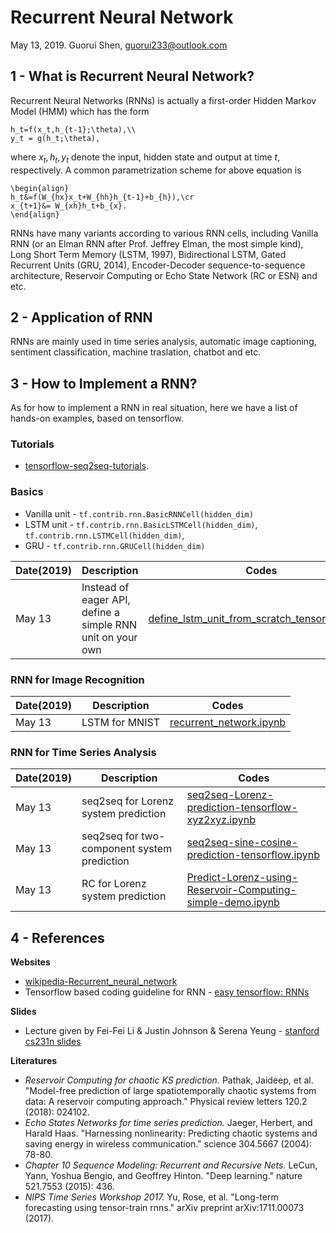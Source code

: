 # Recurrent Neural Network
May 13, 2019.
Guorui Shen, guorui233@outlook.com

## 1 - What is Recurrent Neural Network?
Recurrent Neural Networks (RNNs) is actually a first-order Hidden Markov Model (HMM) which has the form
```
h_t=f(x_t,h_{t-1};\theta),\\
y_t = g(h_t;\theta),
```
where $x_t, h_t, y_t$ denote the input, hidden state and output at time $t$, respectively. A common parametrization scheme for above equation is 

```
\begin{align}
h_t&=f(W_{hx}x_t+W_{hh}h_{t-1}+b_{h}),\cr
x_{t+1}&= W_{xh}h_t+b_{x}.
\end{align}
```
RNNs have many variants according to various RNN cells, including Vanilla RNN (or an Elman RNN after Prof. Jeffrey Elman, the most simple kind), Long Short Term Memory (LSTM, 1997), Bidirectional LSTM, Gated Recurrent Units (GRU, 2014), Encoder-Decoder sequence-to-sequence architecture, Reservoir Computing or Echo State Network (RC or ESN) and etc.

## 2 - Application of RNN
RNNs are mainly used in time series analysis, automatic image captioning, sentiment classification, machine traslation, chatbot and etc.

## 3 - How to Implement a RNN?
As for how to implement a RNN in real situation, here we have a list of hands-on examples, based on tensorflow.
### Tutorials
+ [tensorflow-seq2seq-tutorials](https://github.com/ematvey/tensorflow-seq2seq-tutorials).
### Basics
+ Vanilla unit - `tf.contrib.rnn.BasicRNNCell(hidden_dim)`
+ LSTM unit - `tf.contrib.rnn.BasicLSTMCell(hidden_dim)`, `tf.contrib.rnn.LSTMCell(hidden_dim)`, 
+ GRU - `tf.contrib.rnn.GRUCell(hidden_dim)`

| Date(2019) | Description | Codes |
|---| ----- | -------- |
| May 13 | Instead of eager API, define a simple RNN unit on your own | [define_lstm_unit_from_scratch_tensorflow.ipynb](https://github.com/suzyi/recurrent-neural-network/blob/master/notebooks/define_lstm_unit_from_scratch_tensorflow.ipynb) |

### RNN for Image Recognition
| Date(2019) | Description | Codes |
|---| ----- | -------- |
| May 13 | LSTM for MNIST | [recurrent_network.ipynb](https://github.com/aymericdamien/TensorFlow-Examples/blob/master/notebooks/3_NeuralNetworks/recurrent_network.ipynb) |

### RNN for Time Series Analysis
| Date(2019) | Description | Codes |
|---| ----- | -------- |
| May 13 | seq2seq for Lorenz system prediction | [seq2seq-Lorenz-prediction-tensorflow-xyz2xyz.ipynb](https://github.com/suzyi/recurrent-neural-network/blob/master/notebooks/seq2seq-Lorenz-prediction-tensorflow-xyz2xyz.ipynb) |
| May 13 | seq2seq for two-component system prediction | [seq2seq-sine-cosine-prediction-tensorflow.ipynb](https://github.com/suzyi/recurrent-neural-network/blob/master/notebooks/seq2seq-sine-cosine-prediction-tensorflow.ipynb) |
| May 13 | RC for Lorenz system prediction | [Predict-Lorenz-using-Reservoir-Computing-simple-demo.ipynb](https://github.com/suzyi/recurrent-neural-network/blob/master/notebooks/Predict-Lorenz-using-Reservoir-Computing-simple-demo.ipynb) |


## 4 - References
**Websites**
+ [wikipedia-Recurrent_neural_network](https://en.wikipedia.org/wiki/Recurrent_neural_network)
+ Tensorflow based coding guideline for RNN - [easy tensorflow: RNNs](http://www.easy-tensorflow.com/tf-tutorials/recurrent-neural-networks/)

**Slides**
+ Lecture given by Fei-Fei Li & Justin Johnson & Serena Yeung - [stanford cs231n slides](http://cs231n.stanford.edu/slides/2019/cs231n_2019_lecture10.pdf)

**Literatures**
+ *Reservoir Computing for chaotic KS prediction.* Pathak, Jaideep, et al. "Model-free prediction of large spatiotemporally chaotic systems from data: A reservoir computing approach." Physical review letters 120.2 (2018): 024102.
+ *Echo States Networks for time series prediction.* Jaeger, Herbert, and Harald Haas. "Harnessing nonlinearity: Predicting chaotic systems and saving energy in wireless communication." science 304.5667 (2004): 78-80.
+ *Chapter 10 Sequence Modeling: Recurrent and Recursive Nets.* LeCun, Yann, Yoshua Bengio, and Geoffrey Hinton. "Deep learning." nature 521.7553 (2015): 436.
+ *NIPS Time Series Workshop 2017.* Yu, Rose, et al. "Long-term forecasting using tensor-train rnns." arXiv preprint arXiv:1711.00073 (2017).
